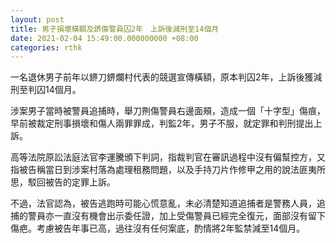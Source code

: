 ```yaml
---
layout: post
title: 男子損壞橫額及鎅傷警員囚2年　上訴後減刑至14個月
date: 2021-02-04 15:49:00.000000000 +08:00
categories: rthk
---
```


一名退休男子前年以鎅刀鎅爛村代表的競選宣傳橫額，原本判囚2年，上訴後獲減刑至判囚14個月。

涉案男子當時被警員追捕時，舉刀𠝹傷警員右邊面頰，造成一個「十字型」傷痕，早前被裁定刑事損壞和傷人兩罪罪成，判監2年，男子不服，就定罪和判刑提出上訴。

高等法院原訟法庭法官李運騰頒下判詞，指裁判官在審訊過程中沒有偏幫控方，又指被告稱當日到涉案村落為處理租務問題，以及手持刀片作修甲之用的說法匪夷所思，駁回被告的定罪上訴。

不過，法官認為，被告逃跑時可能心慌意亂，未必清楚知道追捕者是警務人員，追捕的警員亦一直沒有機會出示委任證，加上受傷警員已經完全復元，面部沒有留下傷疤。考慮被告年事已高，過往沒有任何案底，酌情將2年監禁減至14個月。

